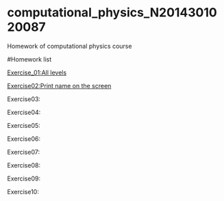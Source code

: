# computational_physics_N2014301020087
Homework of computational physics course

#Homework list

[Exercise_01:All levels](https://www.zybuluo.com/Guozhongzhi/note/493534)

[Exercise02:Print name on the screen](https://github.com/Guozhongzhi/Homework-materials/blob/master/README.md)

Exercise03:

Exercise04:

Exercise05:

Exercise06: 

Exercise07: 

Exercise08: 

Exercise09: 

Exercise10:
